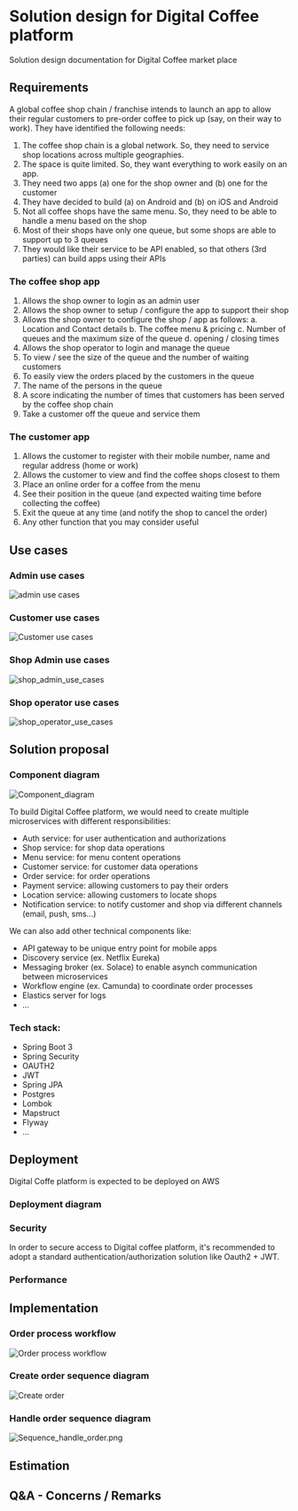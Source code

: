 # Solution design for Digital Coffee platform
Solution design documentation for Digital Coffee market place

## Requirements
A global coffee shop chain / franchise intends to launch an app to allow their regular customers to pre-order coffee to pick up (say, on their way to work).
They have identified the following needs:
1. The coffee shop chain is a global network. So, they need to service shop locations across multiple geographies.
2. The space is quite limited. So, they want everything to work easily on an app.
3. They need two apps (a) one for the shop owner and (b) one for the customer
4. They have decided to build (a) on Android and (b) on iOS and Android
5. Not all coffee shops have the same menu. So, they need to be able to handle a
   menu based on the shop
6. Most of their shops have only one queue, but some shops are able to support up to
   3 queues
7. They would like their service to be API enabled, so that others (3rd parties) can
   build apps using their APIs

### The coffee shop app
1. Allows the shop owner to login as an admin user
2. Allows the shop owner to setup / configure the app to support their shop
3. Allows the shop owner to configure the shop / app as follows:
   a. Location and Contact details
   b. The coffee menu & pricing
   c. Number of queues and the maximum size of the queue
   d. opening / closing times
4. Allows the shop operator to login and manage the queue
5. To view / see the size of the queue and the number of waiting customers
6. To easily view the orders placed by the customers in the queue
7. The name of the persons in the queue
8. A score indicating the number of times that customers has been served by the coffee
   shop chain
9. Take a customer off the queue and service them

### The customer app
1. Allows the customer to register with their mobile number, name and regular address (home or work)
2. Allows the customer to view and find the coffee shops closest to them
3. Place an online order for a coffee from the menu
4. See their position in the queue (and expected waiting time before collecting the
   coffee)
5. Exit the queue at any time (and notify the shop to cancel the order)
6. Any other function that you may consider useful

## Use cases

### Admin use cases
![admin use cases](use_cases_admin.png)

### Customer use cases
![Customer use cases](use_cases_customer.png)

### Shop Admin use cases
![shop_admin_use_cases](use_cases_shop_admin.png)

### Shop operator use cases
![shop_operator_use_cases](use_cases_shop_operator.png)

## Solution proposal

### Component diagram
![Component_diagram](component_diagram.svg)

To build Digital Coffee platform, we would need to create multiple microservices with different responsibilities:
- Auth service: for user authentication and authorizations
- Shop service: for shop data operations
- Menu service: for menu content operations
- Customer service: for customer data operations
- Order service: for order operations
- Payment service: allowing customers to pay their orders
- Location service: allowing customers to locate shops
- Notification service: to notify customer and shop via different channels (email, push, sms...)

We can also add other technical components like:
- API gateway to be unique entry point for mobile apps
- Discovery service (ex. Netflix Eureka)
- Messaging broker (ex. Solace) to enable asynch communication between microservices
- Workflow engine (ex. Camunda) to coordinate order processes
- Elastics server for logs
- ...

### Tech stack:
- Spring Boot 3
- Spring Security
- OAUTH2
- JWT
- Spring JPA
- Postgres
- Lombok
- Mapstruct
- Flyway
- ...

## Deployment

Digital Coffe platform is expected to be deployed on AWS

### Deployment diagram

### Security
In order to secure access to Digital coffee platform, it's recommended to adopt a standard authentication/authorization solution like Oauth2 + JWT.

### Performance

## Implementation

### Order process workflow
![Order process workflow](order_process.png)

### Create order sequence diagram
![Create order](Sequence_Create_order.png)

### Handle order sequence diagram
![Sequence_handle_order.png](Sequence_handle_order.png)

## Estimation

## Q&A - Concerns / Remarks